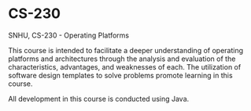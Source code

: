# CS-230
SNHU, CS-230 - Operating Platforms

<p>
This course is intended to facilitate a deeper understanding of operating platforms and architectures through the analysis
and evaluation of the characteristics, advantages, and weaknesses of each. The utilization of software design templates to solve
problems promote learning in this course.
</p>

<p>
All development in this course is conducted using Java.
</p>
